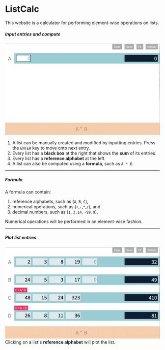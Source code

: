 # ListCalc

This website is a calculator for performing element-wise operations on lists.

##### Input entries and compute
![](computegif.gif)
1. A list can be manually created and modified by inputting entries. Press the `ENTER` key to move onto next entry.
2. Every list has a **black box** at the right that shows the **sum** of its entries.
3. Every list has a **reference alphabet** at the left.
4. A list can also be computed using a **formula**, such as `A * B`.

---
##### Formula
A formula can contain:
  1. reference alphabets, such as (`A`, `B`, `C`),
  2. numerical operations, such as (`+`,`-`,`*`,`/`), and
  3. decimal numbers, such as (`1`, `3.14`, `-99.9`).

Numerical operations will be performed in an element-wise fashion.

---
##### Plot list entries
![](graphgif.gif)
Clicking on a list's **reference alphabet** will plot the list.